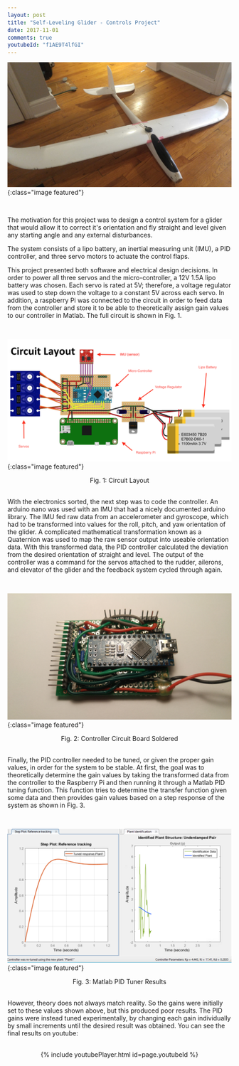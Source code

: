 ```yaml
---
layout: post
title: "Self-Leveling Glider - Controls Project"
date: 2017-11-01
comments: true
youtubeId: "f1AE9T4lfGI"
---
```


<!-- Glider image will go here -->
![Glider](/assets/images/glider.jpg){:class="image featured"}

<br>

The motivation for this project was to design a control system for a glider that would allow it to correct it's orientation and fly straight and level given any starting angle and any external disturbances.

The system consists of a lipo battery, an inertial measuring unit (IMU), a PID controller, and three servo motors to actuate the control flaps.

This project presented both software and electrical design decisions. In order to power all three servos and the micro-controller, a 12V 1.5A lipo battery was chosen. Each servo is rated at 5V; therefore, a voltage regulator was used to step down the voltage to a constant 5V across each servo. In addition, a raspberry Pi was connected to the circuit in order to feed data from the controller and store it to be able to theoretically assign gain values to our controller in Matlab. The full circuit is shown in Fig. 1.

<br>

<!-- Circuit image will go here -->
![Circuit](/assets/images/Glidercircuit.png){:class="image featured"}
<center>Fig. 1: Circuit Layout</center>

<br>

With the electronics sorted, the next step was to code the controller. An arduino nano was used with an IMU that had a nicely documented arduino library. The IMU fed raw data from an accelerometer and gyroscope, which had to be transformed into values for the roll, pitch, and yaw orientation of the glider. A complicated mathematical transformation known as a Quaternion was used to map the raw sensor output into useable orientation data. With this transformed data, the PID controller calculated the deviation from the desired orientation of straight and level. The output of the controller was a command for the servos attached to the rudder, ailerons, and elevator of the glider and the feedback system cycled through again.

<br>

<!-- Real Circuit image will go here -->
![Circuit](/assets/images/circuit.jpg){:class="image featured"}
<center>Fig. 2: Controller Circuit Board Soldered</center>

<br>

Finally, the PID controller needed to be tuned, or given the proper gain values, in order for the system to be stable. At first, the goal was to theoretically determine the gain values by taking the transformed data from the controller to the Raspberry Pi and then running it through a Matlab PID tuning function. This function tries to determine the transfer function given some data and then provides gain values based on a step response of the system as shown in Fig. 3.

<br>

<!-- Matlab image will go here -->
![Matlab](/assets/images/matlab.png){:class="image featured"}
<center>Fig. 3: Matlab PID Tuner Results</center>

<br>

However, theory does not always match reality. So the gains were initially set to these values shown above, but this produced poor results. The PID gains were instead tuned experimentally, by changing each gain individually by small increments until the desired result was obtained. You can see the final results on youtube:

<br>
<center>{% include youtubePlayer.html id=page.youtubeId %}</center>
<br>